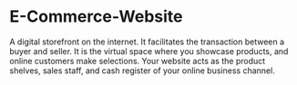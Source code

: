 # E-Commerce-Website
A digital storefront on the internet. It facilitates the transaction between a buyer and seller. It is the virtual space where you showcase products, and online customers make selections. Your website acts as the product shelves, sales staff, and cash register of your online business channel.
